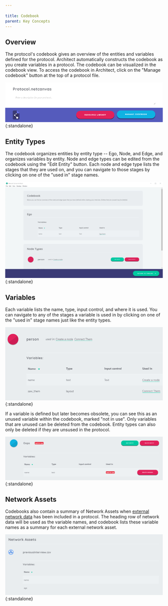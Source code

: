 ```yaml
---

title: Codebook
parent: Key Concepts
---
```


## Overview

The protocol's codebook gives an overview of the entities and variables defined for the protocol. Architect automatically constructs the codebook as you create variables in a protocol. The codebook can be visualized in the codebook view. To access the codebook in Architect, click on the "Manage codebook" button at the top of a protocol file.

![Clicking the 'Manage codebook' button in Architect will navigate to the codebook view](../../assets/img/key-concepts/codebook/manage-codebook.png){:standalone}

## Entity Types

The codebook organizes entities by entity type -- Ego, Node, and Edge, and organizes variables by entity. Node and edge types can be edited from the codebook using the "Edit Entity" button. Each node and edge type lists the stages that they are used on, and you can navigate to those stages by clicking on one of the "used in" stage names.

![A view of codebook in Architect.](../../assets/img/key-concepts/codebook/codebook.png){:standalone}

## Variables

Each variable lists the name, type, input control, and where it is used. You can navigate to any of the stages a variable is used in by clicking on one of the "used in" stage names just like the entity types.

![Entity types and variables both indicate which stages they are used in.](../../assets/img/key-concepts/codebook/used-in.png){:standalone}

If a variable is defined but later becomes obsolete, you can see this as an unused variable within the codebook, marked "not in use". Only variables that are unused can be deleted from the codebook. Entity types can also only be deleted if they are unsused in the protocol.

![Variables marked 'not in use' and unused entity types can be deleted in the codebook view.](../../assets/img/key-concepts/codebook/unused-variables.png){:standalone}

## Network Assets

Codebooks also contain a summary of Network Assets when [external network data](./resources.md/#network) has been included in a protocol. The heading row of network data will be used as the variable names, and codebook lists these variable names as a summary for each external network asset.

![A summary of the variables from an external network file.](../../assets/img/key-concepts/codebook/network-data.png){:standalone}
